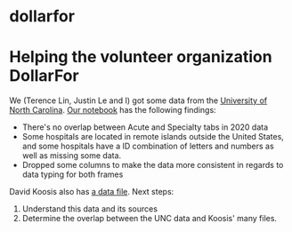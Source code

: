 # dollarfor

# Helping the volunteer organization DollarFor

We (Terence Lin, Justin Le and I) got some data from the [University of North Carolina](https://www.shepscenter.unc.edu/programs-projects/rural-health/data/). [Our notebook](https://github.com/dgbrizan/dollarfor/blob/main/DF%20-%20Hospitals.ipynb) has the following findings:

* There's no overlap between Acute and Specialty tabs in 2020 data
* Some hospitals are located in remote islands outside the United States, and some hospitals have a ID combination of letters and numbers as well as missing some data.
* Dropped some columns to make the data more consistent in regards to data typing for both frames

David Koosis also has [a data file](https://docs.google.com/spreadsheets/d/1ZpFeQ7lZLj9k8XhC-sBquK5PmIt4b0uzRkpO8X-JfPA/edit?usp=sharing). Next steps:

1. Understand this data and its sources
2. Determine the overlap between the UNC data and Koosis' many files.
